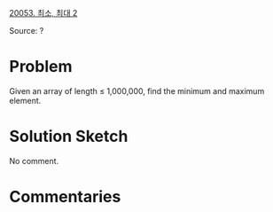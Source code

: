 [20053. 최소, 최대 2](https://www.acmicpc.net/problem/20053)

Source: ?


# Problem

Given an array of length ≤ 1,000,000, find the minimum and maximum element.

# Solution Sketch

No comment.

# Commentaries
